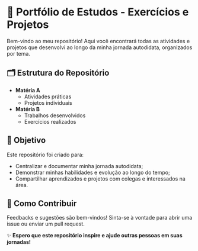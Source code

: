 # 🚀 Portfólio de Estudos - Exercícios e Projetos  

Bem-vindo ao meu repositório! Aqui você encontrará todas as atividades e projetos que desenvolvi ao longo da minha jornada autodidata, organizados por tema.

## 🗂 Estrutura do Repositório   
  - **Matéria A**  
    - Atividades práticas  
    - Projetos individuais
  - **Matéria B**  
    - Trabalhos desenvolvidos  
    - Exercícios realizados 

## 🎯 Objetivo  
Este repositório foi criado para:  
- Centralizar e documentar minha jornada autodidata;  
- Demonstrar minhas habilidades e evolução ao longo do tempo;  
- Compartilhar aprendizados e projetos com colegas e interessados na área.  

## 📌 Como Contribuir  
Feedbacks e sugestões são bem-vindos! Sinta-se à vontade para abrir uma issue ou enviar um pull request.  

✨ **Espero que este repositório inspire e ajude outras pessoas em suas jornadas!**
